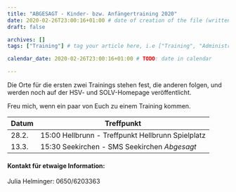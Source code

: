 ```yaml
---
title: "ABGESAGT - Kinder- bzw. Anfängertraining 2020"
date: 2020-02-26T23:00:16+01:00 # date of creation of the file (written)
draft: false

archives: []
tags: ["Training"] # tag your article here, i.e ["Training", "Administratives"]

calendar_date: 2020-02-26T23:00:16+01:00 # TODO: date in calendar

---
```


Die Orte für die ersten zwei Trainings stehen fest, die anderen folgen, und werden noch auf der HSV- und SOLV-Homepage veröffentlicht.

Freu mich, wenn ein paar von Euch zu einem Training kommen.

<!--more-->

Datum | Treffpunkt
--- | ---
28.2. | 15:00 Hellbrunn - Treffpunkt Hellbrunn Spielplatz
13.3. | 15:30 Seekirchen - SMS Seekirchen *Abgesagt*

#### Kontakt für etwaige Information:

Julia Helminger: 0650/6203363  
